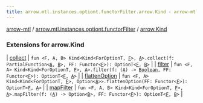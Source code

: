 ```yaml
---
title: arrow.mtl.instances.optiont.functorFilter.arrow.Kind - arrow-mtl
---
```


[arrow-mtl](../../index.html) / [arrow.mtl.instances.optiont.functorFilter](../index.html) / [arrow.Kind](./index.html)

### Extensions for arrow.Kind

| [collect](collect.html) | `fun <F, A, B> Kind<Kind<ForOptionT, `[`F`](collect.html#F)`>, `[`A`](collect.html#A)`>.collect(f: PartialFunction<`[`A`](collect.html#A)`, `[`B`](collect.html#B)`>, FF: Functor<`[`F`](collect.html#F)`>): OptionT<`[`F`](collect.html#F)`, `[`B`](collect.html#B)`>` |
| [filter](filter.html) | `fun <F, A> Kind<Kind<ForOptionT, `[`F`](filter.html#F)`>, `[`A`](filter.html#A)`>.filter(f: (`[`A`](filter.html#A)`) -> `[`Boolean`](https://kotlinlang.org/api/latest/jvm/stdlib/kotlin/-boolean/index.html)`, FF: Functor<`[`F`](filter.html#F)`>): OptionT<`[`F`](filter.html#F)`, `[`A`](filter.html#A)`>` |
| [flattenOption](flatten-option.html) | `fun <F, A> Kind<Kind<ForOptionT, `[`F`](flatten-option.html#F)`>, Option<`[`A`](flatten-option.html#A)`>>.flattenOption(FF: Functor<`[`F`](flatten-option.html#F)`>): OptionT<`[`F`](flatten-option.html#F)`, `[`A`](flatten-option.html#A)`>` |
| [mapFilter](map-filter.html) | `fun <F, A, B> Kind<Kind<ForOptionT, `[`F`](map-filter.html#F)`>, `[`A`](map-filter.html#A)`>.mapFilter(f: (`[`A`](map-filter.html#A)`) -> Option<`[`B`](map-filter.html#B)`>, FF: Functor<`[`F`](map-filter.html#F)`>): OptionT<`[`F`](map-filter.html#F)`, `[`B`](map-filter.html#B)`>` |


